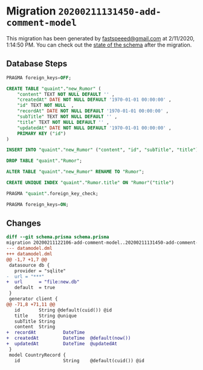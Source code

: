 # Migration `20200211131450-add-comment-model`

This migration has been generated by fastspeeed@gmail.com at 2/11/2020, 1:14:50 PM.
You can check out the [state of the schema](./schema.prisma) after the migration.

## Database Steps

```sql
PRAGMA foreign_keys=OFF;

CREATE TABLE "quaint"."new_Rumor" (
    "content" TEXT NOT NULL DEFAULT '' ,
    "createdAt" DATE NOT NULL DEFAULT '1970-01-01 00:00:00' ,
    "id" TEXT NOT NULL  ,
    "recordAt" DATE NOT NULL DEFAULT '1970-01-01 00:00:00' ,
    "subTitle" TEXT NOT NULL DEFAULT '' ,
    "title" TEXT NOT NULL DEFAULT '' ,
    "updatedAt" DATE NOT NULL DEFAULT '1970-01-01 00:00:00' ,
    PRIMARY KEY ("id")
) 

INSERT INTO "quaint"."new_Rumor" ("content", "id", "subTitle", "title") SELECT "content", "id", "subTitle", "title" FROM "quaint"."Rumor"

DROP TABLE "quaint"."Rumor";

ALTER TABLE "quaint"."new_Rumor" RENAME TO "Rumor";

CREATE UNIQUE INDEX "quaint"."Rumor.title" ON "Rumor"("title")

PRAGMA "quaint".foreign_key_check;

PRAGMA foreign_keys=ON;
```

## Changes

```diff
diff --git schema.prisma schema.prisma
migration 20200211122106-add-comment-model..20200211131450-add-comment-model
--- datamodel.dml
+++ datamodel.dml
@@ -1,7 +1,7 @@
 datasource db {
   provider = "sqlite"
-  url = "***"
+  url      = "file:new.db"
   default  = true
 }
 generator client {
@@ -71,8 +71,11 @@
   id       String @default(cuid()) @id
   title    String @unique
   subTitle String
   content  String
+  recordAt          DateTime
+  createdAt         DateTime  @default(now())
+  updatedAt         DateTime  @updatedAt
 }
 model CountryRecord {
   id                String    @default(cuid()) @id
```


